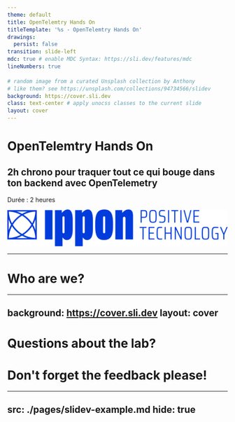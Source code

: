 ```yaml
---
theme: default
title: OpenTelemtry Hands On
titleTemplate: '%s - OpenTelemtry Hands On'
drawings:
  persist: false
transition: slide-left
mdc: true # enable MDC Syntax: https://sli.dev/features/mdc
lineNumbers: true

# random image from a curated Unsplash collection by Anthony
# like them? see https://unsplash.com/collections/94734566/slidev
background: https://cover.sli.dev
class: text-center # apply unocss classes to the current slide
layout: cover
---
```


# OpenTelemtry Hands On

## 2h chrono pour traquer tout ce qui bouge dans ton backend avec OpenTelemetry

Durée : 2 heures

![Logo IPPON](./images/ippon-logo.svg)

---

# Who are we?

---
background: https://cover.sli.dev
layout: cover
---

# Questions about the lab?

# Don't forget the feedback please!

---
src: ./pages/slidev-example.md
hide: true
---
